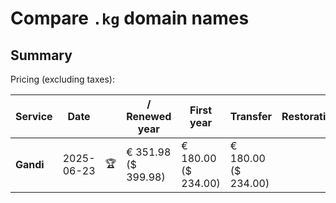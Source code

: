 # Compare `.kg` domain names

## Summary

Pricing (excluding taxes):

| Service | Date |  | / Renewed year | First year | Transfer | Restoration |
|--|--|--|--|--|--|--|
| **Gandi** | 2025-06-23 | 🏆 | € 351.98<br>($ 399.98) | € 180.00<br>($ 234.00) | € 180.00<br>($ 234.00) |  |
